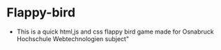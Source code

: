 # Flappy-bird

* This is a quick html,js and css flappy bird game made for Osnabruck Hochschule Webtechnologien subject"
 
